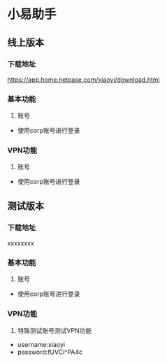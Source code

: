 # 小易助手
## 线上版本
### 下载地址
https://app.home.netease.com/xiaoyi/download.html
### 基本功能
1. 账号
* 使用corp账号进行登录
### VPN功能
1. 账号
* 使用corp账号进行登录
## 测试版本
### 下载地址
xxxxxxxx
### 基本功能
1. 账号
* 使用corp账号进行登录
### VPN功能
1. 特殊测试账号测试VPN功能
* username:xiaoyi
* password:fUVCi^PA4c
